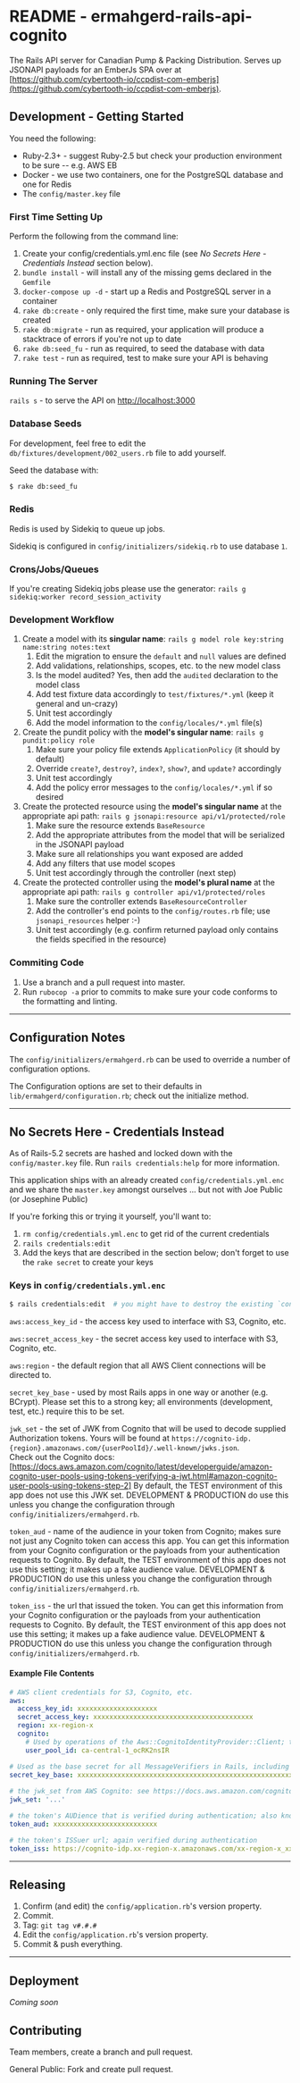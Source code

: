 # README  - ermahgerd-rails-api-cognito
         
The Rails API server for Canadian Pump & Packing Distribution.  Serves up JSONAPI payloads for an EmberJs SPA
over at [https://github.com/cybertooth-io/ccpdist-com-emberjs](https://github.com/cybertooth-io/ccpdist-com-emberjs).

## Development - Getting Started

You need the following:

* Ruby-2.3+ - suggest Ruby-2.5 but check your production environment to be sure -- e.g. AWS EB
* Docker - we use two containers, one for the PostgreSQL database and one for Redis
* The `config/master.key` file

### First Time Setting Up

Perform the following from the command line:

1. Create your config/credentials.yml.enc file (see _No Secrets Here - Credentials Instead_ section below).
1. `bundle install` - will install any of the missing gems declared in the `Gemfile`
1. `docker-compose up -d` - start up a Redis and PostgreSQL server in a container
1. `rake db:create` - only required the first time, make sure your database is created
1. `rake db:migrate` - run as required, your application will produce a stacktrace of errors if you're not up to date
1. `rake db:seed_fu` - run as required, to seed the database with data
1. `rake test` - run as required, test to make sure your API is behaving

### Running The Server

`rails s` - to serve the API on [http://localhost:3000](http://localhost:3000)

### Database Seeds

For development, feel free to edit the `db/fixtures/development/002_users.rb` file to add yourself.

Seed the database with:

```bash
$ rake db:seed_fu
```

### Redis

Redis is used by Sidekiq to queue up jobs.

Sidekiq is configured in `config/initializers/sidekiq.rb` to use database `1`.

### Crons/Jobs/Queues

If you're creating Sidekiq jobs please use the generator: `rails g sidekiq:worker record_session_activity`

### Development Workflow

1. Create a model with its **singular name**: `rails g model role key:string name:string notes:text`
    1. Edit the migration to ensure the `default` and `null` values are defined
    1. Add validations, relationships, scopes, etc. to the new model class
    1. Is the model audited?  Yes, then add the `audited` declaration to the model class
    1. Add test fixture data accordingly to `test/fixtures/*.yml` (keep it general and un-crazy)
    1. Unit test accordingly
    1. Add the model information to the `config/locales/*.yml` file(s)
1. Create the pundit policy with the **model's singular name**: `rails g pundit:policy role`
    1. Make sure your policy file extends `ApplicationPolicy` (it should by default)
    1. Override `create?`, `destroy?`, `index?`, `show?`, and `update?` accordingly
    1. Unit test accordingly
    1. Add the policy error messages to the `config/locales/*.yml` if so desired
1. Create the protected resource using the **model's singular name** at the appropriate api path: 
`rails g jsonapi:resource api/v1/protected/role`
    1. Make sure the resource extends `BaseResource`
    1. Add the appropriate attributes from the model that will be serialized in the JSONAPI payload
    1. Make sure all relationships you want exposed are added
    1. Add any filters that use model scopes
    1. Unit test accordingly through the controller (next step)
1. Create the protected controller using the **model's plural name** at the appropriate api path:
`rails g controller api/v1/protected/roles`
    1. Make sure the controller extends `BaseResourceController`
    1. Add the controller's end points to the `config/routes.rb` file; use `jsonapi_resources` helper :-)
    1. Unit test accordingly (e.g. confirm returned payload only contains the fields specified in the resource)

### Commiting Code

1. Use a branch and a pull request into master.
1. Run `rubocop -a` prior to commits to make sure your code conforms to the formatting and linting.

----

## Configuration Notes

The `config/initializers/ermahgerd.rb` can be used to override a number of configuration options.

The Configuration options are set to their defaults in `lib/ermahgerd/configuration.rb`; check out the
initialize method.

----

## No Secrets Here - Credentials Instead

As of Rails-5.2 secrets are hashed and locked down with the `config/master.key` file.  Run `rails credentials:help` for
more information.

This application ships with an already created `config/credentials.yml.enc` and we share the `master.key` amongst
ourselves ... but not with Joe Public (or Josephine Public)

If you're forking this or trying it yourself, you'll want to:

1. `rm config/credentials.yml.enc` to get rid of the current credentials
1. `rails credentials:edit`
1. Add the keys that are described in the section below; don't forget to use the `rake secret` to create your keys

### Keys in `config/credentials.yml.enc`

```bash
$ rails credentials:edit  # you might have to destroy the existing `config/credentials.yml.enc` if this command fails
```

`aws:access_key_id` - the access key used to interface with S3, Cognito, etc.

`aws:secret_access_key` - the secret access key used to interface with S3, Cognito, etc.

`aws:region` - the default region that all AWS Client connections will be directed to.

`secret_key_base` - used by most Rails apps in one way or another (e.g. BCrypt).  Please set this to a
strong key; all environments (development, test, etc.) require this to be set.

`jwk_set` - the set of JWK from Cognito that will be used to decode supplied Authorization tokens.  Yours will be found
at `https://cognito-idp.{region}.amazonaws.com/{userPoolId}/.well-known/jwks.json`.  
Check out the Cognito docs: [https://docs.aws.amazon.com/cognito/latest/developerguide/amazon-cognito-user-pools-using-tokens-verifying-a-jwt.html#amazon-cognito-user-pools-using-tokens-step-2]
By default, the TEST environment of this app does not use this JWK set.  DEVELOPMENT & PRODUCTION do use this unless
you change the configuration through `config/initializers/ermahgerd.rb`.

`token_aud` - name of the audience in your token from Cognito; makes sure not just any Cognito token 
can access this app.  You can get this information from your Cognito configuration or the payloads 
from your authentication requests to Cognito.  By default, the TEST environment of this app does 
not use this setting; it makes up a fake audience value.  DEVELOPMENT & PRODUCTION do use this unless
you change the configuration through `config/initializers/ermahgerd.rb`.


`token_iss` - the url that issued the token.  You can get this information from your Cognito configuration 
or the payloads from your authentication requests to Cognito.  By default, the TEST environment of this app does 
not use this setting; it makes up a fake audience value.  DEVELOPMENT & PRODUCTION do use this unless
you change the configuration through `config/initializers/ermahgerd.rb`.

#### Example File Contents

```yaml
# AWS client credentials for S3, Cognito, etc.
aws:
  access_key_id: xxxxxxxxxxxxxxxxxxxx
  secret_access_key: xxxxxxxxxxxxxxxxxxxxxxxxxxxxxxxxxxxxxxxx
  region: xx-region-x
  cognito:
    # Used by operations of the Aws::CognitoIdentityProvider::Client; the Pool ID (found in the Cognito web console)
    user_pool_id: ca-central-1_ocRK2nsIR

# Used as the base secret for all MessageVerifiers in Rails, including the one protecting cookies.
secret_key_base: xxxxxxxxxxxxxxxxxxxxxxxxxxxxxxxxxxxxxxxxxxxxxxxxxxxxxxxxxxxxxxxxxxxxxxxxxxxxxxxxxxxxxxxxxxxxxxxxxxxxxxxxxxxxxxxxxxxxxxxxxxxxxxxx
 
# the jwk_set from AWS Cognito: see https://docs.aws.amazon.com/cognito/latest/developerguide/amazon-cognito-user-pools-using-tokens-verifying-a-jwt.html#amazon-cognito-user-pools-using-tokens-step-2
jwk_set: '...'

# the token's AUDience that is verified during authentication; also known as the App Client ID (check out Cognito web console)
token_aud: xxxxxxxxxxxxxxxxxxxxxxxxxx

# the token's ISSuer url; again verified during authentication
token_iss: https://cognito-idp.xx-region-x.amazonaws.com/xx-region-x_xxxxxxxxx
```
----

## Releasing

1. Confirm (and edit) the `config/application.rb`'s version property.
1. Commit.
1. Tag: `git tag v#.#.#`
1. Edit the `config/application.rb`'s version property.
1. Commit & push everything.

----

## Deployment

_Coming soon_

## Contributing

Team members, create a branch and pull request.

General Public: Fork and create pull request.


